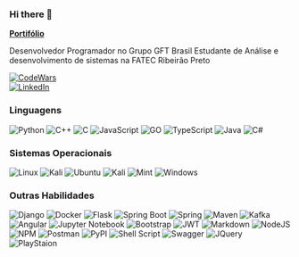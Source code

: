 ### Hi there 👋

**[Portifólio](https://loukis-13.github.io)**

Desenvolvedor
Programador no Grupo GFT Brasil
Estudante de Análise e desenvolvimento de sistemas na FATEC Ribeirão Preto  

<!-- ![](https://github-readme-stats.vercel.app/api/top-langs/?username=Loukis-13) -->

[![CodeWars](https://www.codewars.com/users/Loukis/badges/micro)](https://www.codewars.com/users/Loukis)  
[![LinkedIn](https://img.shields.io/badge/LinkedIn-0077B5?style=for-the-badge&logo=linkedin&logoColor=white)](https://www.linkedin.com/in/jose-nivaldo-da-silva-hypolito/)

### Linguagens

![Python](https://img.shields.io/badge/Python-FFD43B?style=for-the-badge&logo=python&logoColor=blue)  ![C++](https://img.shields.io/badge/C%2B%2B-00599C?style=for-the-badge&logo=c%2B%2B&logoColor=white)  ![C](https://img.shields.io/badge/C-00599C?style=for-the-badge&logo=c&logoColor=white)  ![JavaScript](https://img.shields.io/badge/JavaScript-323330?style=for-the-badge&logo=javascript&logoColor=F7DF1E)  ![GO](https://img.shields.io/badge/Go-00ADD8?style=for-the-badge&logo=go&logoColor=white)  ![TypeScript](https://img.shields.io/badge/TypeScript-007ACC?style=for-the-badge&logo=typescript&logoColor=white)  ![Java](https://img.shields.io/badge/Java-ED8B00?style=for-the-badge&logo=java&logoColor=white)  ![C#](https://img.shields.io/badge/C%23-239120?style=for-the-badge&logo=c-sharp&logoColor=white)

### Sistemas Operacionais

![Linux](https://img.shields.io/badge/Linux-FCC624?style=for-the-badge&logo=linux&logoColor=black)  ![Kali](https://img.shields.io/badge/Debian-A81D33?style=for-the-badge&logo=debian&logoColor=white)  ![Ubuntu](https://img.shields.io/badge/Ubuntu-E95420?style=for-the-badge&logo=ubuntu&logoColor=white)  ![Kali](https://img.shields.io/badge/Kali_Linux-557C94?style=for-the-badge&logo=kali-linux&logoColor=white)  ![Mint](https://img.shields.io/badge/Linux_Mint-87CF3E?style=for-the-badge&logo=linux-mint&logoColor=white)  ![Windows](https://img.shields.io/badge/Windows-0078D6?style=for-the-badge&logo=windows&logoColor=white)

### Outras Habilidades

![Django](https://img.shields.io/badge/Django-092E20?style=for-the-badge&logo=django&logoColor=green)  ![Docker](https://img.shields.io/badge/Docker-2CA5E0?style=for-the-badge&logo=docker&logoColor=white)  ![Flask](https://img.shields.io/badge/Flask-000000?style=for-the-badge&logo=flask&logoColor=white)  ![Spring Boot](https://img.shields.io/badge/Spring_Boot-F2F4F9?style=for-the-badge&logo=spring-boot)  ![Spring](https://img.shields.io/badge/Spring-6DB33F?style=for-the-badge&logo=spring&logoColor=white)  ![Maven](https://img.shields.io/badge/apache_maven-C71A36?style=for-the-badge&logo=apachemaven&logoColor=white)  ![Kafka](https://img.shields.io/badge/Apache_Kafka-231F20?style=for-the-badge&logo=apache-kafka&logoColor=white)  ![Angular](https://img.shields.io/badge/Angular-DD0031?style=for-the-badge&logo=angular&logoColor=white)  ![Jupyter Notebook](https://img.shields.io/badge/Jupyter-F37626.svg?&style=for-the-badge&logo=Jupyter&logoColor=white)  ![Bootstrap](https://img.shields.io/badge/Bootstrap-563D7C?style=for-the-badge&logo=bootstrap&logoColor=white)  ![JWT](https://img.shields.io/badge/JWT-000000?style=for-the-badge&logo=JSON%20web%20tokens&logoColor=white)  ![Markdown](https://img.shields.io/badge/Markdown-000000?style=for-the-badge&logo=markdown&logoColor=white)  ![NodeJS](https://img.shields.io/badge/Node.js-339933?style=for-the-badge&logo=nodedotjs&logoColor=white)  ![NPM](https://img.shields.io/badge/npm-CB3837?style=for-the-badge&logo=npm&logoColor=white)  ![Postman](https://img.shields.io/badge/Postman-FF6C37?style=for-the-badge&logo=Postman&logoColor=white)  ![PyPI](https://img.shields.io/badge/pypi-3775A9?style=for-the-badge&logo=pypi&logoColor=white)  ![Shell Script](https://img.shields.io/badge/Shell_Script-121011?style=for-the-badge&logo=gnu-bash&logoColor=white)  ![Swagger](https://img.shields.io/badge/Swagger-85EA2D?style=for-the-badge&logo=Swagger&logoColor=white)  ![JQuery](https://img.shields.io/badge/jQuery-0769AD?style=for-the-badge&logo=jquery&logoColor=white)  ![PlayStaion](https://img.shields.io/badge/PlayStation-003791?style=for-the-badge&logo=playstation&logoColor=white)
